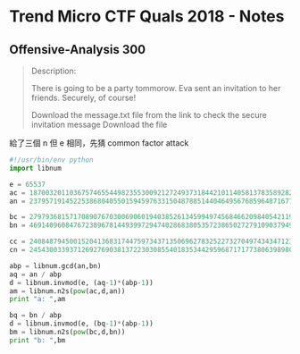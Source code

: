 # Trend Micro CTF Quals 2018 - Notes

## Offensive-Analysis 300
> Description:
>
> There is going to be a party tommorow. Eva sent an invitation to her friends. Securely, of course!
> 
> Download the message.txt file from the link to check the secure invitation message Download the file

給了三個 n 但 e 相同，先猜 common factor attack
```python
#!/usr/bin/env python
import libnum

e = 65537
ac = 18700320110367574655449823553009212724937318442101140581378358928204994827498139841897479168675123789374462637095265564472109735802305521045676412446455683615469865332270051569768255072111079626023422
an = 23795719145225386804055015945976331504878851440464956768596487167710701468817080174616923533397144140667518414516928416724767417895751634838329442802874972281385084714429143592029962130216053890866347 

bc = 27979368157170890767030069060194038526134599497456846620984054211906413024410400026053694007247773572972357106574636186987337336771777265971389911503143036021889778839064900818858188026318442675667707
bn = 46914096084767238967814493997294740286838053572386502727910903794939283633197997427383196569296188299557978279732421725469482678512672280108542428152186999218210536447287087212703368704976239539968977 

cc = 24084879450015204136831744759734371350696278325227327049743434712309456808867398488915798176282769616955247276506807739249439515225213919008982824219656080794207250454008942016125074768497986930713993
cn = 24543003393712692769038137223030855401835344295968717177380639898023646407807465197761211529143336105057325706788229129519925129413109571220297378014990693203802558792781281981621549760273376606206491 

abp = libnum.gcd(an,bn)
aq = an / abp
d = libnum.invmod(e, (aq-1)*(abp-1))
am = libnum.n2s(pow(ac,d,an))
print "a: ",am

bq = bn / abp
d = libnum.invmod(e, (bq-1)*(abp-1))
bm = libnum.n2s(pow(bc,d,bn))
print "b: ",bm
```

